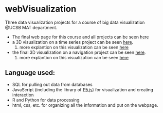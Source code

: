 # webVisualization

Three data visualization projects for a course of big data visualization @UCSB MAT department. 

* The final web page for this course and all projects can be seen [here](https://vislab.mat.ucsb.edu/2020.html)
* a 3D visualization on a time series project can be seen [here](https://vislab.mat.ucsb.edu/2020/p2/Chuanxiuyue_He/final/index.html). 
   1. more explantion on this visualization can be seen [here](https://vislab.mat.ucsb.edu/2020/p2/Chuanxiuyue_He/index.html)
* the final 3D visualization on a navigation project can be seen [here](https://vislab.mat.ucsb.edu/2020/p3/Chuanxiuyue_He/final/index.html).  
   1. more explantion on this visualization can be seen [here](https://vislab.mat.ucsb.edu/2020/p3/Chuanxiuyue_He/index.html)

## Language used:

* SQL for pulling out data from databases
* JavaScript (including the library of [P5.js](https://p5js.org/get-started/)) for visualization and creating interaction
* R and Python for data processing
* html, css, etc. for organizing all the information and put on the webpage.
